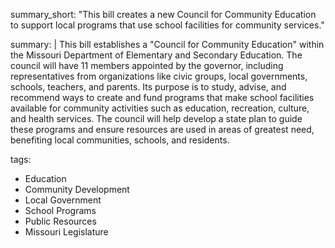 summary_short: "This bill creates a new Council for Community Education to support local programs that use school facilities for community services."

summary: |
  This bill establishes a "Council for Community Education" within the Missouri Department of Elementary and Secondary Education. The council will have 11 members appointed by the governor, including representatives from organizations like civic groups, local governments, schools, teachers, and parents. Its purpose is to study, advise, and recommend ways to create and fund programs that make school facilities available for community activities such as education, recreation, culture, and health services. The council will help develop a state plan to guide these programs and ensure resources are used in areas of greatest need, benefiting local communities, schools, and residents.

tags:
  - Education
  - Community Development
  - Local Government
  - School Programs
  - Public Resources
  - Missouri Legislature
